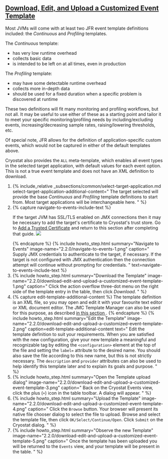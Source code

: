## [Download, Edit, and Upload a Customized Event Template](#download-edit-and-upload-a-customized-event-template)
Most JVMs will come with at least two JFR event template definitions included:
the *Continuous* and *Profiling* templates.

The *Continuous* template:
- has very low runtime overhead
- collects basic data
- is intended to be left on at all times, even in production

The *Profiling* template:
- may have some detectable runtime overhead
- collects more in-depth data
- should be used for a fixed duration when a specific problem is discovered at runtime

These two definitions will fit many monitoring and profiling workflows, but not
all. It may be useful to use either of these as a starting point and tailor it
to meet your specific monitoring/profiling needs by including/excluding events,
increasing/decreasing sample rates, raising/lowering thresholds, etc.

Of special note, JFR allows for the definition of application-specific custom
events, which would not be captured in either of the default templates above.

Cryostat also provides the <code>ALL</code> meta-template, which enables all
event types in the selected target application, with default values for each
event option. This is not a true event template and does not have an XML
definition to download.

<ol>
  <li>
    {% include_relative _subsections/common/select-target-application.md
      select-target-application-additional-content="
        The target selected will provide the base <i>Continuous</i> and
        <i>Profiling</i> template definitions to start from. Most target
        applications will be interchangeable here.
      "
    %}
  </li>
  <li>
    {% capture navigate-to-events-include-text %}
    <p>
      If the target JVM has SSL/TLS enabled on JMX connections then it may be
      necessary to add the target's certificate to Cryostat's trust store. Go
      to <a href="{{ page.url }}#add-a-trusted-certificate">Add a Trusted Certificate</a>
      and return to this section after completing that guide.
      <a href="{{ site.url }}/images/2.2.0/navigate-to-events-2.png" target="_blank">
        <img src="{{ site.url }}/images/2.2.0/navigate-to-events-2.png">
      </a>
    </p>
    {% endcapture %}
    {% include howto_step.html
      summary="Navigate to Events"
      image-name="2.2.0/navigate-to-events-1.png"
      caption="
        Supply JMX credentials to authenticate to the target, if necessary. If
        the target is not configured with JMX authentication then the
        connection attempt will continue without prompting for credentials.
      "
      text=navigate-to-events-include-text
    %}
  </li>
  <li>
    {% include howto_step.html
      summary="Download the Template"
      image-name="2.2.0/download-edit-and-upload-a-customized-event-template-1.png"
      caption="
        Click the action overflow three-dot menu on the right side of the
        template entry in the table, then click <i>Download</i>.
      "
    %}
  </li>
  <li>
    {% capture edit-template-additional-content %}
      The template definition is an XML file, so you may open and edit it
      with your favourite text editor or XML document editor. The JMC
      Template Manager can also be used for this purpose, as described
      <a href="{{ page.url }}#edit-template-with-jmc">
        in this section
      </a>.
    {% endcapture %}
    {% include howto_step.html
      summary="Edit the Template"
      image-name="2.2.0/download-edit-and-upload-a-customized-event-template-2.png"
      caption=edit-template-additional-content
      text="
        Edit the template definition to suit your requirements. When you are
        satisfied with the new configuration, give your new template a
        meaningful and recognizable tag by editing the
        <code>&lt;configuration&gt;</code> element at the top of the file and
        setting the <code>label=</code> attribute to the desired name. You
        should also save the file according to this new name, but this is not
        strictly necessary. The <code>description</code> and
        <code>provider</code> attributes can also be used to help identify this
        template later and to explain its goals and purpose.
      "
    %}
  </li>
  <li>
    {% include howto_step.html
      summary="Open the Template upload dialog"
      image-name="2.2.0/download-edit-and-upload-a-customized-event-template-3.png"
      caption="
        Back on the Cryostat Events view, click the plus (<code>+</code>) icon
        in the table toolbar. A dialog will appear.
      "
    %}
  </li>
  <li>
    {% include howto_step.html
      summary="Upload the Template"
      image-name="2.2.0/download-edit-and-upload-a-customized-event-template-4.png"
      caption="
        Click the <code>Browse</code> button. Your browser will present its
        native file chooser dialog to select the file to upload. Browse and
        select the template file, then click
        <code>OK/Select/Continue/Open</code>. Click <code>Submit</code> on the
        Cryostat dialog.
      "
    %}
  </li>
  <li>
    {% include howto_step.html
      summary="Observe the new Template"
      image-name="2.2.0/download-edit-and-upload-a-customized-event-template-5.png"
      caption="
        Once the template has been uploaded you will be returned to the
        <code>Events</code> view, and your template will be present in the
        table.
      "
    %}
  </li>
</ol>
